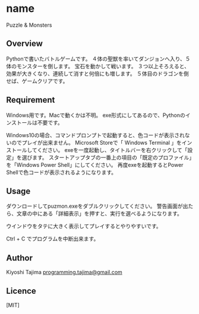 # name
Puzzle & Monsters

## Overview
Pythonで書いたバトルゲームです。
４体の聖獣を率いてダンジョンへ入り、５体のモンスターを倒します。
宝石を動かして戦います。
３つ以上そろえると、効果が大きくなり、連続して消すと何倍にも増します。
５体目のドラゴンを倒せば、ゲームクリアです。

## Requirement
Windows用です。Macで動くかは不明。
exe形式にしてあるので、Pythonのインストールは不要です。

Windows10の場合、コマンドプロンプトで起動すると、色コードが表示されないのでプレイが出来ません。
Microsoft Storeで「 Windows Terminal 」をインストールしてください。
exeを一度起動し、タイトルバーを右クリックして「設定」を選びます。
スタートアップタブの一番上の項目の「既定のプロファイル」を「Windows Power Shell」にしてください。
再度exeを起動するとPower Shellで色コードが表示されるようになります。

## Usage
ダウンロードしてpuzmon.exeをダブルクリックしてください。
警告画面が出たら、文章の中にある「詳細表示」を押すと、実行を選べるようになります。

ウインドウをタテに大きく表示してプレイするとやりやすいです。

Ctrl + C でプログラムを中断出来ます。

## Author
Kiyoshi Tajima
programming.tajima@gmail.com

## Licence
[MIT]
